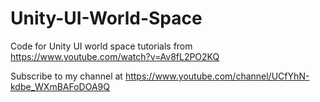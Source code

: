 # Unity-UI-World-Space
Code for Unity UI world space tutorials from https://www.youtube.com/watch?v=Av8fL2PO2KQ

Subscribe to my channel at https://www.youtube.com/channel/UCfYhN-kdbe_WXmBAFoDOA9Q
